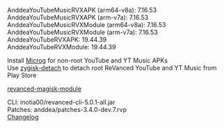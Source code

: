 AnddeaYouTubeMusicRVXAPK (arm64-v8a): 7.16.53  
AnddeaYouTubeMusicRVXAPK (arm-v7a): 7.16.53  
AnddeaYouTubeMusicRVXModule (arm64-v8a): 7.16.53  
AnddeaYouTubeMusicRVXModule (arm-v7a): 7.16.53  
AnddeaYouTubeRVXAPK: 19.44.39  
AnddeaYouTubeRVXModule: 19.44.39  

Install [Microg](https://github.com/ReVanced/GmsCore/releases) for non-root YouTube and YT Music APKs  
Use [zygisk-detach](https://github.com/j-hc/zygisk-detach) to detach root ReVanced YouTube and YT Music from Play Store  

[revanced-magisk-module](https://github.com/j-hc/revanced-magisk-module)
  
CLI: inotia00/revanced-cli-5.0.1-all.jar  
Patches: anddea/patches-3.4.0-dev.7.rvp  
[Changelog](https://github.com/anddea/revanced-patches/releases/tag/v3.4.0-dev.7)  

